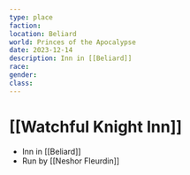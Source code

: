 ```yaml
---
type: place
faction: 
location: Beliard
world: Princes of the Apocalypse
date: 2023-12-14
description: Inn in [[Beliard]]
race: 
gender: 
class:
---
```

# [[Watchful Knight Inn]]

- Inn in [[Beliard]]
- Run by [[Neshor Fleurdin]]